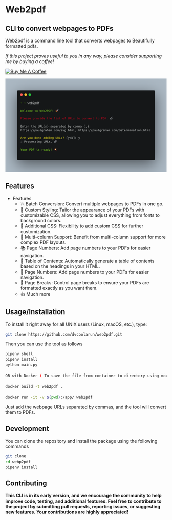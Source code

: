 # Web2pdf

## CLI to convert webpages to PDFs
Web2pdf is a command line tool that converts webpages to Beautifully formatted pdfs.


*If this project proves useful to you in any way, please consider supporting me by buying a coffee!*

<a href="https://www.buymeacoffee.com/web2pdf" target="_blank"><img src="https://www.buymeacoffee.com/assets/img/custom_images/orange_img.png" alt="Buy Me A Coffee" style="height: 41px !important;width: 174px !important;box-shadow: 0px 3px 2px 0px rgba(190, 190, 190, 0.5) !important;-webkit-box-shadow: 0px 3px 2px 0px rgba(190, 190, 190, 0.5) !important;" ></a>


![webp2pdf](https://github.com/dvcoolarun/web2pdf/blob/main/assets/web2pdf.png?raw=true)


## Features
- Features
    - 💥 Batch Conversion: Convert multiple webpages to PDFs in one go.
    - 🔄 Custom Styling: Tailor the appearance of your PDFs with customizable CSS, allowing you to adjust everything from fonts to background colors.
    - 📄 Additional CSS: Flexibility to add custom CSS for further customization.
    - 🔗 Multi-column Support: Benefit from multi-column support for more complex PDF layouts.
    - 📚 Page Numbers: Add page numbers to your PDFs for easier navigation.
    - 🔢 Table of Contents: Automatically generate a table of contents based on the headings in your HTML.
    - 🔢 Page Numbers: Add page numbers to your PDFs for easier navigation.
    - 🚦 Page Breaks: Control page breaks to ensure your PDFs are formatted exactly as you want them.
    - 👍 Much more


## Usage/Installation
To install it right away for all UNIX users (Linux, macOS, etc.), type:
```bash
git clone https://github.com/dvcoolarun/web2pdf.git
```

Then you can use the tool as follows
```bash
pipenv shell
pipenv install
python main.py

OR with Docker ( To save the file from container to directory using mount volume )

docker build -t web2pdf .                    

docker run -it -v $(pwd):/app/ web2pdf

```
Just add the webpage URLs separated by commas, and the tool will convert them to PDFs.


## Development
You can clone the repository and install the package using the following commands
```bash
git clone
cd webp2pdf
pipenv install
```

## Contributing
**This CLI is in its early version, and we encourage the community to help improve code, testing, and additional features. Feel free to contribute to the project by submitting pull requests, reporting issues, or suggesting new features. Your contributions are highly appreciated!**
